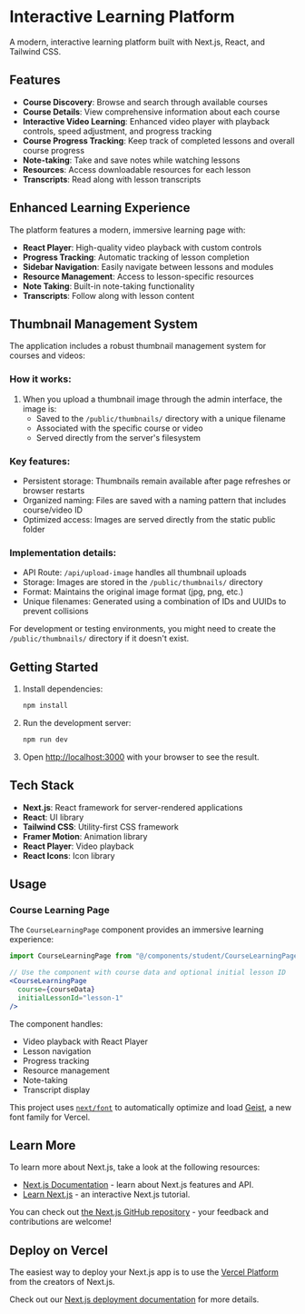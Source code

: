 # Interactive Learning Platform

A modern, interactive learning platform built with Next.js, React, and Tailwind CSS.

## Features

- **Course Discovery**: Browse and search through available courses
- **Course Details**: View comprehensive information about each course
- **Interactive Video Learning**: Enhanced video player with playback controls, speed adjustment, and progress tracking
- **Course Progress Tracking**: Keep track of completed lessons and overall course progress
- **Note-taking**: Take and save notes while watching lessons
- **Resources**: Access downloadable resources for each lesson
- **Transcripts**: Read along with lesson transcripts

## Enhanced Learning Experience

The platform features a modern, immersive learning page with:

- **React Player**: High-quality video playback with custom controls
- **Progress Tracking**: Automatic tracking of lesson completion
- **Sidebar Navigation**: Easily navigate between lessons and modules
- **Resource Management**: Access to lesson-specific resources
- **Note Taking**: Built-in note-taking functionality
- **Transcripts**: Follow along with lesson content

## Thumbnail Management System

The application includes a robust thumbnail management system for courses and videos:

### How it works:
1. When you upload a thumbnail image through the admin interface, the image is:
   - Saved to the `/public/thumbnails/` directory with a unique filename
   - Associated with the specific course or video
   - Served directly from the server's filesystem

### Key features:
- Persistent storage: Thumbnails remain available after page refreshes or browser restarts
- Organized naming: Files are saved with a naming pattern that includes course/video ID
- Optimized access: Images are served directly from the static public folder

### Implementation details:
- API Route: `/api/upload-image` handles all thumbnail uploads
- Storage: Images are stored in the `/public/thumbnails/` directory
- Format: Maintains the original image format (jpg, png, etc.)
- Unique filenames: Generated using a combination of IDs and UUIDs to prevent collisions

For development or testing environments, you might need to create the `/public/thumbnails/` directory if it doesn't exist.

## Getting Started

1. Install dependencies:
   ```bash
   npm install
   ```

2. Run the development server:
   ```bash
   npm run dev
   ```

3. Open [http://localhost:3000](http://localhost:3000) with your browser to see the result.

## Tech Stack

- **Next.js**: React framework for server-rendered applications
- **React**: UI library
- **Tailwind CSS**: Utility-first CSS framework
- **Framer Motion**: Animation library
- **React Player**: Video playback
- **React Icons**: Icon library

## Usage

### Course Learning Page

The `CourseLearningPage` component provides an immersive learning experience:

```jsx
import CourseLearningPage from "@/components/student/CourseLearningPage";

// Use the component with course data and optional initial lesson ID
<CourseLearningPage 
  course={courseData} 
  initialLessonId="lesson-1" 
/>
```

The component handles:
- Video playback with React Player
- Lesson navigation
- Progress tracking
- Resource management
- Note-taking
- Transcript display

This project uses [`next/font`](https://nextjs.org/docs/app/building-your-application/optimizing/fonts) to automatically optimize and load [Geist](https://vercel.com/font), a new font family for Vercel.

## Learn More

To learn more about Next.js, take a look at the following resources:

- [Next.js Documentation](https://nextjs.org/docs) - learn about Next.js features and API.
- [Learn Next.js](https://nextjs.org/learn) - an interactive Next.js tutorial.

You can check out [the Next.js GitHub repository](https://github.com/vercel/next.js) - your feedback and contributions are welcome!

## Deploy on Vercel

The easiest way to deploy your Next.js app is to use the [Vercel Platform](https://vercel.com/new?utm_medium=default-template&filter=next.js&utm_source=create-next-app&utm_campaign=create-next-app-readme) from the creators of Next.js.

Check out our [Next.js deployment documentation](https://nextjs.org/docs/app/building-your-application/deploying) for more details.